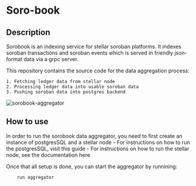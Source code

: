 # Soro-book

## Description

Sorobook is an indexing service for stellar soroban platforms. It indexes soroban transactions and soroban events which is served in friendly json-format data via a grpc server.

This repository contains the source code for the data aggregation process:

    1. Fetching ledger data from stellar node
    2. Processing ledger data into usable soroban data
    3. Pushing soroban data into postgres backend

![sorobook-aggregator](https://hackmd.io/_uploads/Bynr9f8MC.jpg)

## How to use

In order to run the sorobook data aggregator, you need to first create an instance of postgresSQL and a stellar node
    - For instructions on how to run the postgresSQL, visit this guide
    - For instructions on how to run the stellar node, see the documentation here

Once that all setup is done, you can start the aggregator by runnining:

```
    run aggregator 
```
